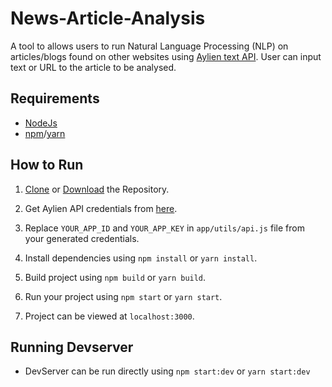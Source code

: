 # News-Article-Analysis
 A tool to allows users to run Natural Language Processing (NLP) on articles/blogs found on other websites using [Aylien text API](https://aylien.com/text-api/). User can input text or URL to the article to be analysed.

## Requirements

* [NodeJs](https://nodejs.org/)
* [npm](https://www.npmjs.com/)/[yarn](https://yarnpkg.com/en/)

## How to Run

1. [Clone](https://github.com/sagarchoudhary96/News-Article-Analysis.git) or [Download](https://github.com/sagarchoudhary96/News-Article-Analysis/archive/master.zip) the Repository.

2. Get Aylien API credentials from [here](http://developer.aylien.com/signup).

3. Replace `YOUR_APP_ID` and `YOUR_APP_KEY` in `app/utils/api.js` file from your generated credentials.

4. Install dependencies using `npm install` or `yarn install`.
5. Build project using `npm build` or `yarn build`.
6. Run your project using `npm start` or `yarn start`.
7. Project can be viewed at `localhost:3000`.

## Running Devserver

* DevServer can be run directly using `npm start:dev` or `yarn start:dev` 